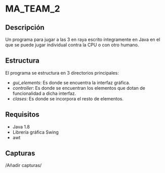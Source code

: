 # MA_TEAM_2

## Descripción

Un programa para jugar a las 3 en raya escrito íntegramente en Java en
el que se puede jugar individual contra la CPU o con otro humano.

## Estructura

El programa se estructura en 3 directorios principales:

  * *gui_elements*: Es donde se encuentra la interfaz gráfica.
  * *controller*: Es donde se encuentran los elementos que dotan de
    funcionalidad a dicha interfaz.
  * *clases*: Es donde se incorpora el resto de elementos.

## Requisitos

 * Java 1.8
 * Librería gráfica Swing
 * awt
 
## Capturas

/Añadir capturas/
